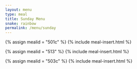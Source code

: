 ```yaml
---
layout: menu
type: meal
title: Sunday Menu
snake: rainbow
permalink: /menu/sunday
---
```


{% assign mealid = "501c" %}
{% include meal-insert.html %}

{% assign mealid = "513" %}
{% include meal-insert.html %}

{% assign mealid = "503c" %}
{% include meal-insert.html %}
